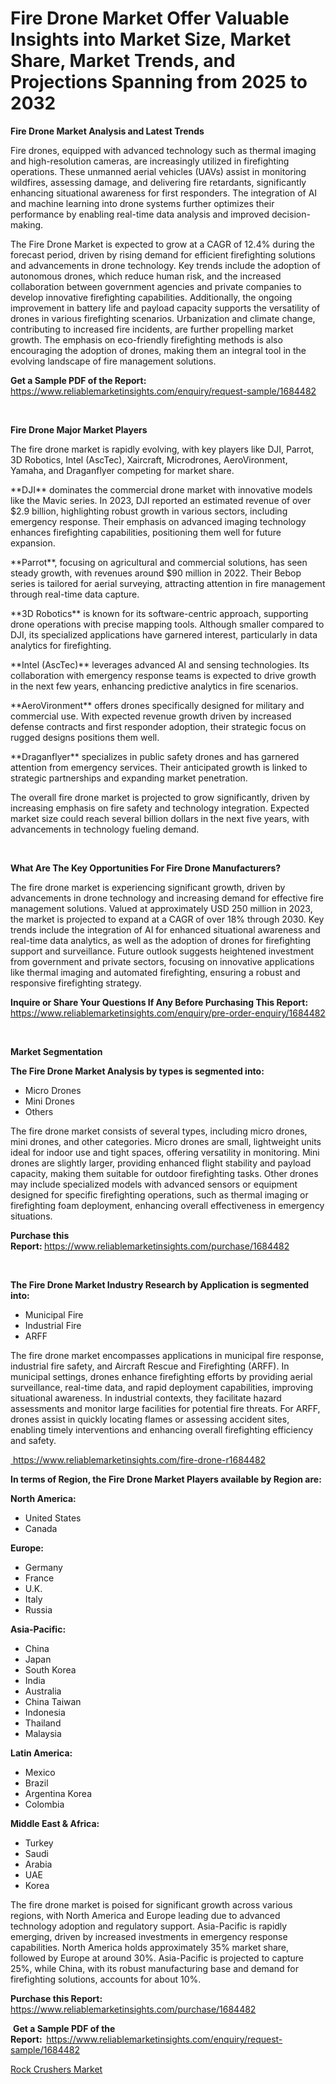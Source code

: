 <p><h1>Fire Drone Market Offer Valuable Insights into Market Size, Market Share, Market Trends, and Projections Spanning from 2025 to 2032</h1></p><p><strong>Fire Drone Market Analysis and Latest Trends</strong></p>
<p><p>Fire drones, equipped with advanced technology such as thermal imaging and high-resolution cameras, are increasingly utilized in firefighting operations. These unmanned aerial vehicles (UAVs) assist in monitoring wildfires, assessing damage, and delivering fire retardants, significantly enhancing situational awareness for first responders. The integration of AI and machine learning into drone systems further optimizes their performance by enabling real-time data analysis and improved decision-making.</p><p>The Fire Drone Market is expected to grow at a CAGR of 12.4% during the forecast period, driven by rising demand for efficient firefighting solutions and advancements in drone technology. Key trends include the adoption of autonomous drones, which reduce human risk, and the increased collaboration between government agencies and private companies to develop innovative firefighting capabilities. Additionally, the ongoing improvement in battery life and payload capacity supports the versatility of drones in various firefighting scenarios. Urbanization and climate change, contributing to increased fire incidents, are further propelling market growth. The emphasis on eco-friendly firefighting methods is also encouraging the adoption of drones, making them an integral tool in the evolving landscape of fire management solutions.</p></p>
<p><strong>Get a Sample PDF of the Report:&nbsp;</strong> <a href="https://www.reliablemarketinsights.com/enquiry/request-sample/1684482?utm_campaign=2779&utm_medium=2&utm_source=Github&utm_content=ia&utm_term=23022025&utm_id=fire-drone">https://www.reliablemarketinsights.com/enquiry/request-sample/1684482</a></p>
<p>&nbsp;</p>
<p><strong>Fire Drone Major Market Players</strong></p>
<p><p>The fire drone market is rapidly evolving, with key players like DJI, Parrot, 3D Robotics, Intel (AscTec), Xaircraft, Microdrones, AeroVironment, Yamaha, and Draganflyer competing for market share. </p><p>**DJI** dominates the commercial drone market with innovative models like the Mavic series. In 2023, DJI reported an estimated revenue of over $2.9 billion, highlighting robust growth in various sectors, including emergency response. Their emphasis on advanced imaging technology enhances firefighting capabilities, positioning them well for future expansion.</p><p>**Parrot**, focusing on agricultural and commercial solutions, has seen steady growth, with revenues around $90 million in 2022. Their Bebop series is tailored for aerial surveying, attracting attention in fire management through real-time data capture.</p><p>**3D Robotics** is known for its software-centric approach, supporting drone operations with precise mapping tools. Although smaller compared to DJI, its specialized applications have garnered interest, particularly in data analytics for firefighting.</p><p>**Intel (AscTec)** leverages advanced AI and sensing technologies. Its collaboration with emergency response teams is expected to drive growth in the next few years, enhancing predictive analytics in fire scenarios.</p><p>**AeroVironment** offers drones specifically designed for military and commercial use. With expected revenue growth driven by increased defense contracts and first responder adoption, their strategic focus on rugged designs positions them well.</p><p>**Draganflyer** specializes in public safety drones and has garnered attention from emergency services. Their anticipated growth is linked to strategic partnerships and expanding market penetration.</p><p>The overall fire drone market is projected to grow significantly, driven by increasing emphasis on fire safety and technology integration. Expected market size could reach several billion dollars in the next five years, with advancements in technology fueling demand.</p></p>
<p>&nbsp;</p>
<p><strong>What Are The Key Opportunities For Fire Drone Manufacturers?</strong></p>
<p><p>The fire drone market is experiencing significant growth, driven by advancements in drone technology and increasing demand for effective fire management solutions. Valued at approximately USD 250 million in 2023, the market is projected to expand at a CAGR of over 18% through 2030. Key trends include the integration of AI for enhanced situational awareness and real-time data analytics, as well as the adoption of drones for firefighting support and surveillance. Future outlook suggests heightened investment from government and private sectors, focusing on innovative applications like thermal imaging and automated firefighting, ensuring a robust and responsive firefighting strategy. </p></p>
<p><strong>Inquire or Share Your Questions If Any Before Purchasing This Report:</strong> <a href="https://www.reliablemarketinsights.com/enquiry/pre-order-enquiry/1684482?utm_campaign=2779&utm_medium=2&utm_source=Github&utm_content=ia&utm_term=23022025&utm_id=fire-drone">https://www.reliablemarketinsights.com/enquiry/pre-order-enquiry/1684482</a></p>
<p>&nbsp;</p>
<p><strong>Market Segmentation</strong></p>
<p><strong>The Fire Drone Market Analysis by types is segmented into:</strong></p>
<p><ul><li>Micro Drones</li><li>Mini Drones</li><li>Others</li></ul></p>
<p><p>The fire drone market consists of several types, including micro drones, mini drones, and other categories. Micro drones are small, lightweight units ideal for indoor use and tight spaces, offering versatility in monitoring. Mini drones are slightly larger, providing enhanced flight stability and payload capacity, making them suitable for outdoor firefighting tasks. Other drones may include specialized models with advanced sensors or equipment designed for specific firefighting operations, such as thermal imaging or firefighting foam deployment, enhancing overall effectiveness in emergency situations.</p></p>
<p><strong>Purchase this Report:&nbsp;</strong><a href="https://www.reliablemarketinsights.com/purchase/1684482?utm_campaign=2779&utm_medium=2&utm_source=Github&utm_content=ia&utm_term=23022025&utm_id=fire-drone">https://www.reliablemarketinsights.com/purchase/1684482</a></p>
<p>&nbsp;</p>
<p><strong>The Fire Drone Market Industry Research by Application is segmented into:</strong></p>
<p><ul><li>Municipal Fire</li><li>Industrial Fire</li><li>ARFF</li></ul></p>
<p><p>The fire drone market encompasses applications in municipal fire response, industrial fire safety, and Aircraft Rescue and Firefighting (ARFF). In municipal settings, drones enhance firefighting efforts by providing aerial surveillance, real-time data, and rapid deployment capabilities, improving situational awareness. In industrial contexts, they facilitate hazard assessments and monitor large facilities for potential fire threats. For ARFF, drones assist in quickly locating flames or assessing accident sites, enabling timely interventions and enhancing overall firefighting efficiency and safety.</p></p>
<p><a href="https://www.reliablemarketinsights.com/fire-drone-r1684482?utm_campaign=2779&utm_medium=2&utm_source=Github&utm_content=ia&utm_term=23022025&utm_id=fire-drone">&nbsp;https://www.reliablemarketinsights.com/fire-drone-r1684482</a></p>
<p><strong>In terms of Region, the Fire Drone Market Players available by Region are:</strong></p>
<p>
    <p> <strong> North America: </strong>
        <ul>
            <li>United States</li>
            <li>Canada</li>
        </ul>
        </p> 
    <p> <strong> Europe: </strong>
        <ul>
            <li>Germany</li>
            <li>France</li>
            <li>U.K.</li>
            <li>Italy</li>
            <li>Russia</li>
        </ul>
        </p> 
    <p> <strong> Asia-Pacific: </strong>
        <ul>
            <li>China</li>
            <li>Japan</li>
            <li>South Korea</li>
            <li>India</li>
            <li>Australia</li>
            <li>China Taiwan</li>
            <li>Indonesia</li>
            <li>Thailand</li>
            <li>Malaysia</li>
        </ul>
        </p> 
    <p> <strong> Latin America: </strong>
        <ul>
            <li>Mexico</li>
            <li>Brazil</li>
            <li>Argentina Korea</li>
            <li>Colombia</li>
        </ul>
        </p> 
    <p> <strong> Middle East & Africa: </strong>
        <ul>
            <li>Turkey</li>
            <li>Saudi</li>
            <li>Arabia</li>
            <li>UAE</li>
            <li>Korea</li>
        </ul>
    </p>
    </p>
<p><p>The fire drone market is poised for significant growth across various regions, with North America and Europe leading due to advanced technology adoption and regulatory support. Asia-Pacific is rapidly emerging, driven by increased investments in emergency response capabilities. North America holds approximately 35% market share, followed by Europe at around 30%. Asia-Pacific is projected to capture 25%, while China, with its robust manufacturing base and demand for firefighting solutions, accounts for about 10%.</p></p>
<p><strong>Purchase this Report: </strong><a href="https://www.reliablemarketinsights.com/purchase/1684482?utm_campaign=2779&utm_medium=2&utm_source=Github&utm_content=ia&utm_term=23022025&utm_id=fire-drone">https://www.reliablemarketinsights.com/purchase/1684482</a></p>
<p>&nbsp;<strong>Get a Sample PDF of the Report:&nbsp;&nbsp;</strong><a href="https://www.reliablemarketinsights.com/enquiry/request-sample/1684482?utm_campaign=2779&utm_medium=2&utm_source=Github&utm_content=ia&utm_term=23022025&utm_id=fire-drone">https://www.reliablemarketinsights.com/enquiry/request-sample/1684482</a></p>
<p><strong></strong></p>
<p><p><a href="https://github.com/kimberjam0i/Market-Research-Report-List-1/blob/main/rock-crushers-market.md?utm_campaign=2779&utm_medium=2&utm_source=Github&utm_content=ia&utm_term=23022025&utm_id=fire-drone">Rock Crushers Market</a></p></p>